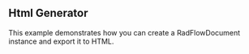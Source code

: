 ##  Html Generator 
This example demonstrates how you can create a RadFlowDocument instance and export it to HTML. 

[//]: <keywords: create,scratch,prepare,data,save>